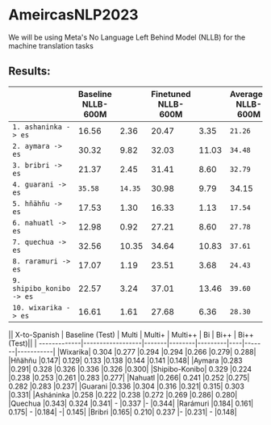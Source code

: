 # AmeircasNLP2023

We will be using Meta's No Language Left Behind Model (NLLB) for the machine translation tasks

## Results:
||**Baseline NLLB-600M**||**Finetuned NLLB-600M**|| **Averaged NLLB-600M**   ||
| ---------------------------| -------- | -------- | -------- | -------- | -------- | -------- |
| `1. ashaninka -> es`       | 16.56    | 2.36     | 20.47    | 3.35     |`21.26`   | `3.80`   |
| `2. aymara -> es`          | 30.32    | 9.82     | 32.03    | 11.03    | `34.48`  | `13.23`  |
| `3. bribri -> es`        | 21.37    | 2.45     | 31.41    | 8.60     | `32.79`  | `10.03`  |
| `4. guarani -> es`       | `35.58`  | `14.35`  | 30.98    | 9.79     | 34.15    | 13.01    |
| `5. hñähñu -> es`        | 17.53    | 1.30     | 16.33    | 1.13     | `17.54`  | `1.45`   |
| `6. nahuatl -> es`       | 12.98    | 0.92     | 27.21    | 8.60     | `27.78`  | `9.01`   |
| `7. quechua -> es`       | 32.56    | 10.35    | 34.64    | 10.83    | `37.61`  | `14.23`  |
| `8. raramuri -> es`      | 17.07    | 1.19     | 23.51    | 3.68     | `24.43`  | `4.33`   |
| `9. shipibo_konibo -> es`| 22.57    | 3.24     | 37.01    | 13.46    | `39.60`  | `16.03`  |
| `10. wixarika -> es`     | 16.61    | 1.61     | 27.68    | 6.36     | `28.30`  | `6.91`   |

|| X-to-Spanish | Baseline (Test) | Multi | Multi+ | Multi++ | Bi | Bi++ | Bi++ (Test)||
| -------------|------------------|-------|--------|---------|----|-------|-----------|
|Wixarika| 0.304 |0.277 |0.294 |0.294 |0.266 |0.279| 0.288|
|Hñähñu |0.147| 0.129| 0.133 |0.138 |0.144 |0.141 |0.148|
|Aymara |0.283 |0.291| 0.328 |0.326 |0.336 |0.326 |0.300|
|Shipibo-Konibo| 0.329 |0.224 |0.238 |0.253 |0.261 |0.283 |0.277|
|Nahuatl |0.266| 0.241 |0.252 |0.275| 0.282 |0.283 |0.237|
|Guarani |0.336 |0.304 |0.316 |0.321| 0.315| 0.303 |0.331|
|Asháninka |0.258 |0.222 |0.238 |0.272 |0.269 |0.286| 0.280|
|Quechua |0.343| 0.324 |0.341| - |0.337 |- |0.344|
|Rarámuri |0.184| 0.161| 0.175| - |0.184| -| 0.145|
|Bribri |0.165| 0.210| 0.237 |- |0.231| - |0.148|
